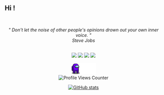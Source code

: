 <h2 align="left" id="macropower-title">Hi !</h2>
<br>
<p align="center">
   <i>" Don't let the noise of other people's opinions drown out your own inner voice. "</i>
   <br>
   <i>Steve Jobs</i>
   <br>
<br>
<p align="center">
<a target="_blank" href="https://medium.com/@assa"><img src="https://img.shields.io/badge/-Medium-black?style=for-the-badge&logo=&logoColor=white"></img></a>	
<a target="_blank" href="https://redteam-tg.github.io/"><img src="https://img.shields.io/badge/-CTF_TEAM-red?style=for-the-badge&logo=&logoColor=white"></img></a>
<a target="_blank" href="https://linkedin.com/in/prudencioo"><img src="https://img.shields.io/badge/-LinkedIn-0077B5?style=for-the-badge&logo=Linkedin&logoColor=white"></img></a>
<a target="_blank" href="https://cyberpoul.github.io/"><img src="https://img.shields.io/badge/-Pro-green?style=for-the-badge&logo=&logoColor=white"></img></a>
</p>
</p> 

<div align="center">

 


  <img src="assets/walker.gif" alt="walker" width="80"><br>
  <img src="https://komarev.com/ghpvc/?username=cyberpoul&color=5C78FF&label=Visitors" alt="Profile Views Counter">

<a href=https://github.com/cyberpoul>
  <img src="https://github-readme-stats.vercel.app/api?username=cyberpoul&show_icons=true&hide=issues&hide_title=true&title_color=5C78FF&text_color=ffffff&icon_color=28B9FF&bg_color=0d1117&border_color=424242&hide_border=false&border_radius=10&hide_rank=false&rank_icon=github&custom_title=cyberpoul's%20Github%20Statistics&text_bold=true&ring_color=28B9FF&show=prs_merged_percentage" alt="GitHub stats" width="50%"/>
</a>

</div>
